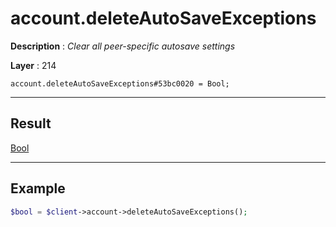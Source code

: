 # account.deleteAutoSaveExceptions

**Description** : *Clear all peer\-specific autosave settings*

**Layer** : 214

```tl
account.deleteAutoSaveExceptions#53bc0020 = Bool;
```

---

## Result

[Bool](type/Bool)

---

## Example

```php
$bool = $client->account->deleteAutoSaveExceptions();
```